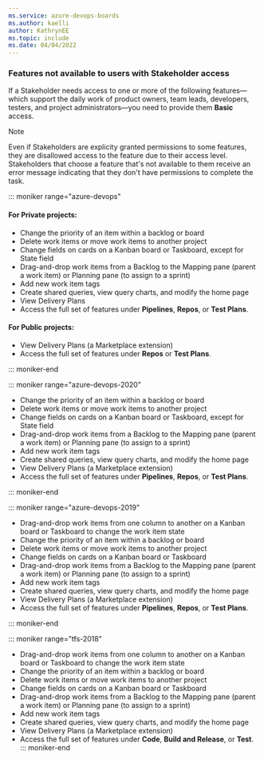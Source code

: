 ```yaml
---
ms.service: azure-devops-boards
ms.author: kaelli
author: KathrynEE
ms.topic: include
ms.date: 04/04/2022
---
```


### Features not available to users with Stakeholder access 

If a Stakeholder needs access to one or more of the following features&mdash;which support the daily work of product owners, team leads, developers, testers, and project administrators&mdash;you need to provide them **Basic** access.   

> [!NOTE]   
> Even if Stakeholders are explicity granted permissions to some features, they are disallowed access to the feature due to their access level. Stakeholders that choose a feature that's not available to them  receive an error message indicating that they don't have permissions to complete the task.


::: moniker range="azure-devops"

#### For Private projects:

- Change the priority of an item within a backlog or board 
- Delete work items or move work items to another project 
- Change fields on cards on a Kanban board or Taskboard, except for State field 
- Drag-and-drop work items from a Backlog to the Mapping pane (parent a work item) or Planning pane (to assign to a sprint)   
- Add new work item tags  
- Create shared queries, view query charts, and modify the home page  
- View Delivery Plans        
- Access the full set of features under **Pipelines**, **Repos**, or **Test Plans**.   

#### For Public projects:

- View Delivery Plans (a Marketplace extension)    
- Access the full set of features under **Repos** or **Test Plans**.

::: moniker-end


::: moniker range="azure-devops-2020"

- Change the priority of an item within a backlog or board 
- Delete work items or move work items to another project 
- Change fields on cards on a Kanban board or Taskboard, except for State field 
- Drag-and-drop work items from a Backlog to the Mapping pane (parent a work item) or Planning pane (to assign to a sprint)   
- Add new work item tags  
- Create shared queries, view query charts, and modify the home page  
- View Delivery Plans  (a Marketplace extension)         
- Access the full set of features under **Pipelines**, **Repos**, or **Test Plans**.     

::: moniker-end

::: moniker range="azure-devops-2019"

- Drag-and-drop work items from one column to another on a Kanban board or Taskboard to change the work item state
- Change the priority of an item within a backlog or board 
- Delete work items or move work items to another project 
- Change fields on cards on a Kanban board or Taskboard 
- Drag-and-drop work items from a Backlog to the Mapping pane (parent a work item) or Planning pane (to assign to a sprint)   
- Add new work item tags  
- Create shared queries, view query charts, and modify the home page  
- View Delivery Plans  (a Marketplace extension)         
- Access the full set of features under **Pipelines**, **Repos**, or **Test Plans**.   

::: moniker-end

::: moniker range="tfs-2018"

- Drag-and-drop work items from one column to another on a Kanban board or Taskboard to change the work item state
- Change the priority of an item within a backlog or board 
- Delete work items or move work items to another project 
- Change fields on cards on a Kanban board or Taskboard 
- Drag-and-drop work items from a Backlog to the Mapping pane (parent a work item) or Planning pane (to assign to a sprint)   
- Add new work item tags  
- Create shared queries, view query charts, and modify the home page  
- View Delivery Plans (a Marketplace extension)    
- Access the full set of features under **Code**, **Build and Release**, or **Test**.  
::: moniker-end



